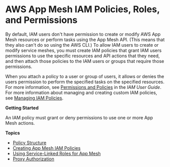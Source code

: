 # AWS App Mesh IAM Policies, Roles, and Permissions<a name="IAM_policies"></a>

By default, IAM users don't have permission to create or modify AWS App Mesh resources or perform tasks using the App Mesh API\. \(This means that they also can't do so using the AWS CLI\.\) To allow IAM users to create or modify service meshes, you must create IAM policies that grant IAM users permissions to use the specific resources and API actions that they need, and then attach those policies to the IAM users or groups that require those permissions\.

When you attach a policy to a user or group of users, it allows or denies the users permission to perform the specified tasks on the specified resources\. For more information, see [Permissions and Policies](https://docs.aws.amazon.com/IAM/latest/UserGuide/PermissionsAndPolicies.html) in the *IAM User Guide*\. For more information about managing and creating custom IAM policies, see [Managing IAM Policies](https://docs.aws.amazon.com/IAM/latest/UserGuide/ManagingPolicies.html)\.

**Getting Started**

An IAM policy must grant or deny permissions to use one or more App Mesh actions\.

**Topics**
+ [Policy Structure](iam-policy-structure.md)
+ [Creating App Mesh IAM Policies](MESH_IAM_user_policies.md)
+ [Using Service\-Linked Roles for App Mesh](using-service-linked-roles.md)
+ [Proxy Authorization](proxy-authorization.md)